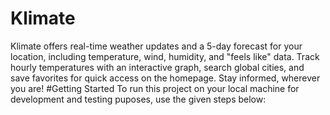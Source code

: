 # Klimate
Klimate offers real-time weather updates and a 5-day forecast for your location, including temperature, wind, humidity, and "feels like" data. Track hourly temperatures with an interactive graph, search global cities, and save favorites for quick access on the homepage. Stay informed, wherever you are!
#Getting Started
To run this project on your local machine for development and testing puposes, use the given steps below:
